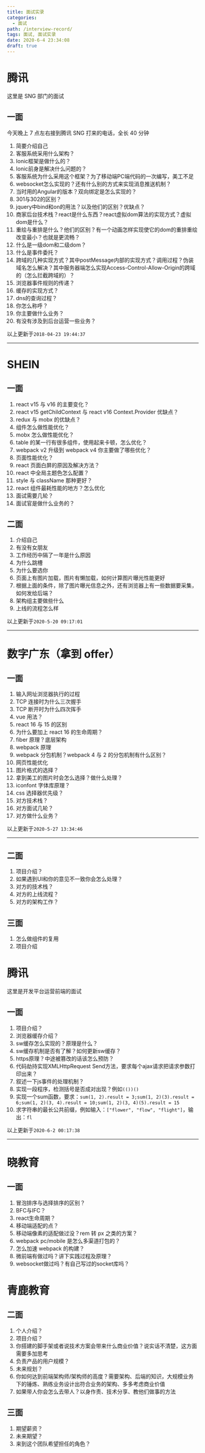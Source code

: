 ```yaml
---
title: 面试实录
categories:
  - 面试
path: /interview-record/
tags: 面试, 面试实录
date: 2020-6-4 23:34:08
draft: true
---
```


# 腾讯

这里是 SNG 部门的面试

## 一面

今天晚上 7 点左右接到腾讯 SNG 打来的电话，全长 40 分钟

1. 简要介绍自己
2. 客服系统采用什么架构？
3. Ionic框架是做什么的？
4. Ionic前身是解决什么问题的？
5. 客服系统为什么采用这个框架？为了移动端PC端代码的一次编写，美工不足
6. websocket怎么实现的？还有什么别的方式来实现消息推送机制？
7. 当时用的Angular的版本？双向绑定是怎么实现的？
8. 301与302的区别？
9. jquery中bind和on的用法？以及他们的区别？优缺点？
10. 商家后台技术栈？react是什么东西？react虚拟dom算法的实现方式？虚拟dom是什么？
11. 重绘与重排是什么？他们的区别？有一个动画怎样实现使它的dom的重排重绘改变最小？也就是更流畅？
12. 什么是一级dom和二级dom？
13. 什么是事件委托？
14. 跨域的几种实现方式？其中postMessage内部的实现方式？调用过程？伪装域名怎么解决？其中服务器端怎么实现Access-Control-Allow-Origin的跨域的（怎么拦截跨域的）？
15. 浏览器事件规则的传递？
16. 缓存的实现方式？
17. dns的查询过程？
18. 你怎么称呼？
19. 你主要做什么业务？
20. 有没有涉及到后台运营一些业务？

以上更新于`2018-04-23 19:44:37`

---

# SHEIN

## 一面

1. react v15 与 v16 的主要变化？
2. react v15 getChildContext 与 react v16 Context.Provider 优缺点？
3. redux 与 mobx 的优缺点？
4. 组件怎么做性能优化？
5. mobx 怎么做性能优化？
6. table 的某一行有很多组件，使用起来卡顿，怎么优化？
7. webpack v2 升级到 webpack v4 你主要做了哪些优化？
8. 页面性能优化？
9. react 页面白屏的原因及解决方法？
10. react 中全局主题色怎么配置？
11. style 与 className 那种更好？
12. react 组件最耗性能的地方？怎么优化
13. 面试需要几轮？
14. 面试官是做什么业务的？

## 二面

1. 介绍自己
2. 有没有女朋友
3. 工作经历中隔了一年是什么原因
4. 为什么跳槽
5. 为什么要选你
6. 页面上有图片加载，图片有懒加载，如何计算图片曝光性能更好
7. 根据上面的条件，除了图片曝光信息之外，还有浏览器上有一些数据要采集，如何发给后端？
8. 架构组主要做些什么
9. 上线的流程怎么样

以上更新于`2020-5-20 09:17:01`

---

# 数字广东（拿到 offer）

## 一面

1. 输入网址浏览器执行的过程
2. TCP 连接时为什么三次握手
3. TCP 断开时为什么四次挥手
4. vue 用法？
5. react 16 与 15 的区别
6. 为什么要加上 react 16 的生命周期？
7. fiber 原理？底层架构
8. webpack 原理
9. webpack 分包机制？webpack 4 与 2 的分包机制有什么区别？
10. 网页性能优化
11. 图片格式的选择？
12. 拿到美工的图片时会怎么选择？做什么处理？
13. iconfont 字体库原理？
14. css 选择器优先级？
15. 对方技术栈？
16. 对方面试几轮？
17. 对方做什么业务？

以上更新于`2020-5-27 13:34:46`

---

## 二面

1. 项目介绍？
2. 如果遇到UI和你的意见不一致你会怎么处理？
3. 对方的技术栈？
4. 对方的上线流程？
5. 对方的架构工作？

## 三面

1. 怎么做组件的复用
2. 项目介绍

# 腾讯

这里是开发平台运营前端的面试

## 一面

1. 项目介绍？
2. 浏览器缓存介绍？
3. sw缓存怎么实现的？原理是什么？
4. sw缓存机制是否有了解？如何更新sw缓存？
5. https原理？中途被篡改的话该怎么预防？
6. 代码劫持实现XMLHttpRequest Send方法，要求每个ajax请求把请求参数打印出来？
7. 叙述一下js事件的处理机制？
8. 实现一段程序，检测括号是否成对出现？例如`(())()`
9. 实现一个sum函数，要求：`sum(1, 2).result = 3;sum(1, 2)(3).result = 6;sum(1, 2)(3, 4).result = 10;sum(1, 2)(3, 4)(5).result = 15`
10. 求字符串的最长公共前缀，例如输入：`["flower", "flow", "flight"]`，输出：`fl`

以上更新于`2020-6-2 00:17:38`

---

# 晓教育

## 一面

1. 冒泡排序与选择排序的区别？
2. BFC与IFC？
3. react生命周期？
4. 移动端适配的点？
5. 移动端像素的适配做过没？rem 转 px 之类的方案？
6. webpack pc/mobile 是怎么多渠道打包的？
7. 怎么加速 webpack 的构建？
8. 微前端有做过吗？讲下实践过程及原理？
9. websocket做过吗？有自己写过的socket库吗？

# 青鹿教育

## 二面

1. 个人介绍？
2. 项目介绍？
3. 你搭建的脚手架或者说技术方案会带来什么商业价值？说实话不清楚，这方面需要多加思考
4. 负责产品的用户规模？
5. 未来规划？
6. 你如何达到前端架构师/架构师的高度？需要架构、后端的知识，大规模业务下的锤炼、熟练业务设计出符合业务的架构、多多考虑商业价值
7. 如果带人你会怎么去带人？以身作责、技术分享、教他们做事的方法

## 三面

1. 期望薪资？
2. 未来期望？
3. 来到这个团队希望担任的角色？

